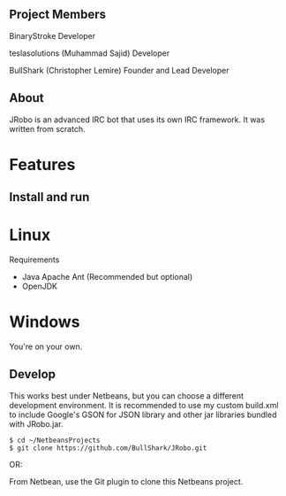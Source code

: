 ## Project Members

BinaryStroke
Developer

teslasolutions (Muhammad Sajid)
Developer

BullShark (Christopher Lemire)
Founder and Lead Developer

## About

JRobo is an advanced IRC bot that uses its own IRC framework. It was written from scratch.

# Features

## Install and run

# Linux

Requirements
 * Java Apache Ant (Recommended but optional)
 * OpenJDK

# Windows

You're on your own.

## Develop

This works best under Netbeans, but you can choose a different development environment. It is recommended to use my custom build.xml to include Google's GSON for JSON library and other jar libraries bundled with JRobo.jar.

    $ cd ~/NetbeansProjects
    $ git clone https://github.com/BullShark/JRobo.git

OR:

From Netbean, use the Git plugin to clone this Netbeans project.